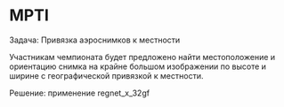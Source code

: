 # MPTI

Задача: Привязка аэроснимков к местности

Участникам чемпионата будет предложено найти местоположение и ориентацию снимка на крайне большом изображении по высоте и ширине с географической привязкой к местности.

Решение: применение regnet_x_32gf
